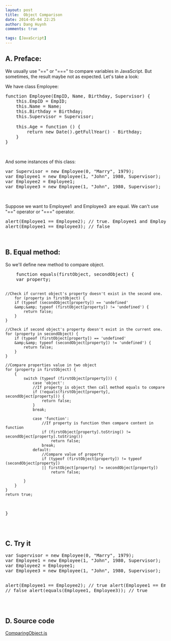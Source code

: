 ```yaml
---
layout: post
title:  Object Comparison
date: 2014-05-04 22:25
author: Dang Huynh
comments: true

tags: [JavaScript]
---
```


<h2>A. Preface:</h2>
We usually use "==" or "===" to compare variables in JavaScript. But sometimes, the result maybe not as expected. Let's take a look:

We have class Employee:
<pre class="lang:js decode:true ">function Employee(EmpID, Name, Birthday, Supervisor) {
    this.EmpID = EmpID;
    this.Name = Name;
    this.Birthday = Birthday;
    this.Supervisor = Supervisor;

    this.Age = function () {
        return new Date().getFullYear() - Birthday;
    }
}</pre>
&nbsp;

<!--more-->

And some instances of this class:
<pre class="lang:default decode:true ">var Supervisor = new Employee(0, "Marry", 1979);
var Employee1 = new Employee(1, "John", 1980, Supervisor);
var Employee2 = Employee1;
var Employee3 = new Employee(1, "John", 1980, Supervisor);</pre>
&nbsp;

Suppose we want to Employee1  and Employee3  are equal. We can't use "==" operator or "===" operator.
<pre class="lang:default decode:true ">alert(Employee1 == Employee2); // true. Employee1 and Employee2 are reference to ONE object in memory.
alert(Employee1 == Employee3); // false</pre>
&nbsp;
<h2>B. Equal method:</h2>
So we'll define new method to compare object.
<pre class="lang:default decode:true ">    function equals(firstObject, secondObject) {
    var property;

    //Check if current object's property doesn't exist in the second one.
        for (property in firstObject) {
        if (typeof (secondObject[property]) == 'undefined'
        &amp;&amp; typeof (firstObject[property]) != 'undefined') {
            return false;
        }
    }

    //Check if second object's property doesn't exist in the current one.
    for (property in secondObject) {
        if (typeof (firstObject[property]) == 'undefined'
        &amp;&amp; typeof (secondObject[property]) != 'undefined') {
            return false;
        }
    }

    //Compare properties value in two object
    for (property in firstObject) {
        {
            switch (typeof (firstObject[property])) {
                case 'object':
                //If property is object then call method equals to compare
                if (!equals(firstObject[property], secondObject[property])) {
                    return false;
                } 
                break;

                case 'function':
                    //If property is function then compare content in function
                    if (firstObject[property].toString() != secondObject[property].toString())
                        return false;
                    break;
                default:
                    //Compare value of property
                    if (typeof (firstObject[property]) != typeof (secondObject[property])
                    || firstObject[property] != secondObject[property])
                        return false;

            }
        }
    }
    return true;
}</pre>
&nbsp;
<h2>C. Try it</h2>
<pre class="lang:default decode:true ">var Supervisor = new Employee(0, "Marry", 1979);
var Employee1 = new Employee(1, "John", 1980, Supervisor);
var Employee2 = Employee1;
var Employee3 = new Employee(1, "John", 1980, Supervisor);

alert(Employee1 == Employee2); // true
alert(Employee1 == Employee3); // false
alert(equals(Employee1, Employee3)); // true</pre>
&nbsp;
<h2>D. Source code</h2>
<a href="https://dl.dropboxusercontent.com/u/12630059/ComparingObjects2.js">ComparingObject.js</a>

